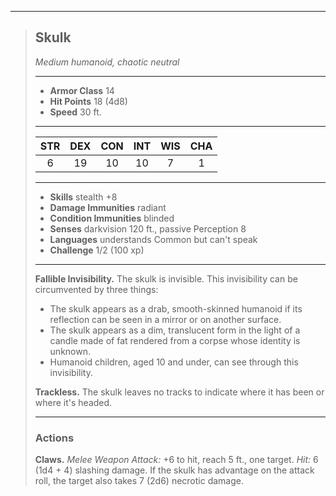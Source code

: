 ***
> ## Skulk
> *Medium humanoid, chaotic neutral*
> 
> ***
> 
> - **Armor Class** 14
> - **Hit Points** 18 (4d8)
> - **Speed** 30 ft.
> 
> ***
> 
> |STR|DEX|CON|INT|WIS|CHA|
> |:---:|:---:|:---:|:---:|:---:|:---:|
> |6|19|10|10|7|1|
> 
> ***
> 
> - **Skills** stealth +8
> - **Damage Immunities** radiant
> - **Condition Immunities** blinded
> - **Senses** darkvision 120 ft., passive Perception 8
> - **Languages** understands Common but can't speak
> - **Challenge** 1/2 (100 xp)
> 
> ***
> 
> **Fallible Invisibility.** The skulk is invisible. This invisibility can be circumvented by three things:  
> - The skulk appears as a drab, smooth-skinned humanoid if its reflection can be seen in a mirror or on another surface.  
> - The skulk appears as a dim, translucent form in the light of a candle made of fat rendered from a corpse whose identity is unknown.  
> - Humanoid children, aged 10 and under, can see through this invisibility.
> 
> **Trackless.** The skulk leaves no tracks to indicate where it has been or where it's headed.
> 
> ***
> 
> ### Actions
> **Claws.** *Melee Weapon Attack:* +6 to hit, reach 5 ft., one target. *Hit:* 6 (1d4 + 4) slashing damage. If the skulk has advantage on the attack roll, the target also takes 7 (2d6) necrotic damage.